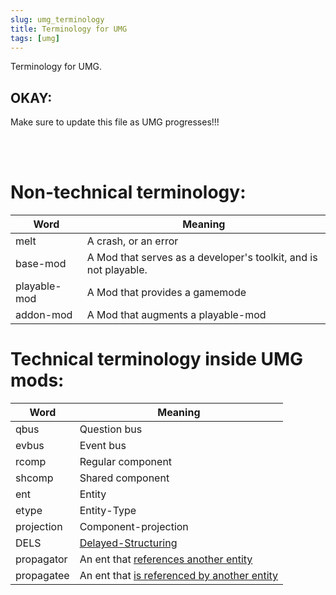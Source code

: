 ```yaml
---
slug: umg_terminology
title: Terminology for UMG
tags: [umg]
---
```


Terminology for UMG.

<!--truncate-->

## OKAY:
Make sure to update this file as UMG progresses!!!  

<br/>
<br/>


# Non-technical terminology:

| Word      | Meaning |
| ----------- | ----------- |
| melt      | A crash, or an error       |
| base-mod      | A Mod that serves as a developer's toolkit, and is not playable. |
| playable-mod      | A Mod that provides a gamemode   |
| addon-mod      | A Mod that augments a playable-mod |


# Technical terminology inside UMG mods:

| Word      | Meaning |
| ----------- | ----------- |
| qbus   | Question bus |
| evbus   | Event bus |
| rcomp   | Regular component        |
| shcomp  | Shared component        |
| ent   | Entity        |
| etype   | Entity-Type        |
| projection   | Component-projection        |
| DELS   | [Delayed-Structuring](../DELS)        |
| propagator   | An ent that [references another entity](../component_propagation)   |
| propagatee   | An ent that [is referenced by another entity](../component_propagation)   |






